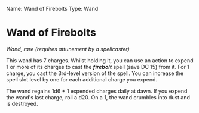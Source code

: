 Name: Wand of Firebolts
Type: Wand

# Wand of Firebolts
_Wand, rare (requires attunement by a spellcaster)_

This wand has 7 charges. Whilst holding it, you can use an action to expend 1 or more of its charges to cast the **_firebolt_** spell (save DC 15) from it. For 1 charge, you cast the 3rd-level version of the spell. You can increase the spell slot level by one for each additional charge you expend.

The wand regains 1d6 + 1 expended charges daily at dawn. If you expend the wand's last charge, roll a d20. On a 1, the wand crumbles into dust and is destroyed.